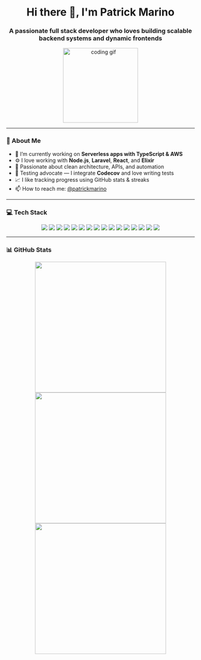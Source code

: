 <h1 align="center">Hi there 👋, I'm Patrick Marino</h1>
<h3 align="center">A passionate full stack developer who loves building scalable backend systems and dynamic frontends</h3>

<p align="center">
  <img src="https://media.giphy.com/media/qgQUggAC3Pfv687qPC/giphy.gif" width="200" alt="coding gif" />
</p>

---

### 🧠 About Me

- 🔭 I’m currently working on **Serverless apps with TypeScript & AWS**
- ⚙️ I love working with **Node.js**, **Laravel**, **React**, and **Elixir**
- 🚀 Passionate about clean architecture, APIs, and automation
- 🧪 Testing advocate — I integrate **Codecov** and love writing tests
- 📈 I like tracking progress using GitHub stats & streaks
- 📫 How to reach me: [@patrickmarino](https://www.linkedin.com/in/patrick-marino-6a282932)

---

### 💻 Tech Stack

<p align="center">
  <img src="https://img.shields.io/badge/php-%23777BB4.svg?style=for-the-badge&logo=php&logoColor=white" />
  <img src="https://img.shields.io/badge/laravel-%23FF2D20.svg?style=for-the-badge&logo=laravel&logoColor=white" />
  <img src="https://img.shields.io/badge/adonisjs-%23220052.svg?style=for-the-badge&logo=adonisjs&logoColor=white" />
  <img src="https://img.shields.io/badge/node.js-43853D?style=for-the-badge&logo=node.js&logoColor=white" />
  <img src="https://img.shields.io/badge/express.js-404D59?style=for-the-badge" />
  <img src="https://img.shields.io/badge/TypeScript-3178C6?style=for-the-badge&logo=typescript&logoColor=white" />
  <img src="https://img.shields.io/badge/Serverless-FD5750?style=for-the-badge&logo=serverless&logoColor=white" />
  <img src="https://img.shields.io/badge/AWS-232F3E?style=for-the-badge&logo=amazon-aws&logoColor=white" />
  <img src="https://img.shields.io/badge/WSO2-F26622?style=for-the-badge&logo=wso2&logoColor=white" />
  <img src="https://img.shields.io/badge/Ruby-CC342D?style=for-the-badge&logo=ruby&logoColor=white" />
  <img src="https://img.shields.io/badge/Ruby_on_Rails-CC0000?style=for-the-badge&logo=ruby-on-rails&logoColor=white" />
  <img src="https://img.shields.io/badge/Elixir-4B275F?style=for-the-badge&logo=elixir&logoColor=white" />
  <img src="https://img.shields.io/badge/React-20232A?style=for-the-badge&logo=react&logoColor=61DAFB" />
  <img src="https://img.shields.io/badge/Redux-593D88?style=for-the-badge&logo=redux&logoColor=white" />
  <img src="https://img.shields.io/badge/TensorFlow-FF6F00?style=for-the-badge&logo=tensorflow&logoColor=white" />
  <img src="https://img.shields.io/badge/codecov-%23ff0077.svg?style=for-the-badge&logo=codecov&logoColor=white" />
</p>

---

### 📊 GitHub Stats

<p align="center">
  <img src="https://github-readme-stats.vercel.app/api?username=patrickmarino&theme=vue-dark&show_icons=true&hide_border=true&count_private=true" width="350" />
  <br/>
  <img src="https://github-readme-streak-stats.herokuapp.com/?user=patrickmarino&theme=vue-dark&hide_border=true" width="350" />
  <br/>
  <img src="https://github-readme-stats.vercel.app/api/top-langs/?username=patrickmarino&theme=vue-dark&show_icons=true&hide_border=true&layout=compact" width="350" />
</p>

